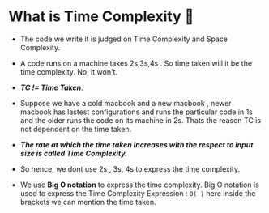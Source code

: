 # What is Time Complexity 🤔
- The code we write it is judged on Time Complexity and Space Complexity.
- A code runs on a machine takes 2s,3s,4s . So time taken will it be the time complexity. No,  it won't.
- ***TC != Time Taken***.

- Suppose we have a cold macbook and a new macbook , newer macbook has lastest configurations and runs the particular code in 1s and the older runs the code on its machine in 2s. Thats the reason TC is not dependent on the time taken.

- ***The rate at which the time taken increases with the respect to input size is called Time Complexity.***

- So hence, we dont use 2s , 3s, 4s to express the time complexity.
- We use **Big O notation** to express the time complexity. Big O notation is used to express the Time Complexity Expression : `O( )` here inside the brackets we can mention the time taken.